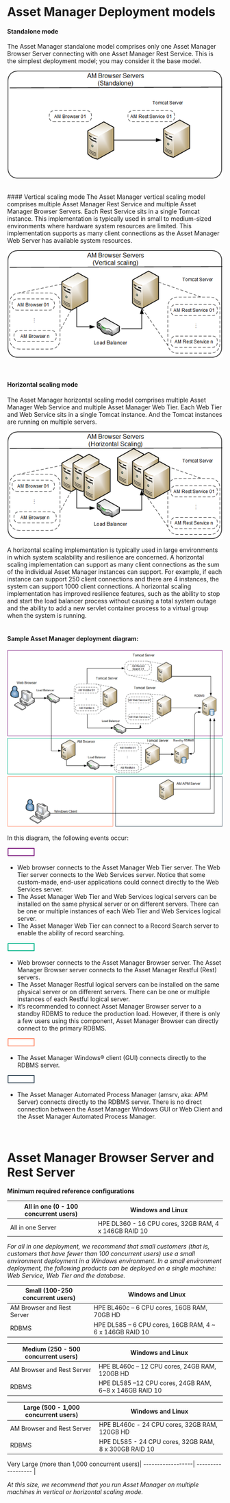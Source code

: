 # Asset Manager Deployment models


#### Standalone mode

The Asset Manager standalone model comprises only one Asset Manager Browser Server connecting with one Asset Manager Rest Service. This is the simplest deployment model; you may consider it the base model.

![Standalone](../img/sizing/AMB_1.1_Standalone.png)

<br/>
#### Vertical scaling mode
The Asset Manager vertical scaling model comprises multiple Asset Manager Rest Service and multiple Asset Manager Browser Servers. Each Rest Service sits in a single Tomcat instance. This implementation is typically used in small to medium-sized environments where hardware system resources are limited. This implementation supports as many client connections as the Asset Manager Web Server has available system resources.

![Vertical](../img/sizing/AMB_1.1_Vertical.png)

<br/>


#### Horizontal scaling mode
The Asset Manager horizontal scaling model comprises multiple Asset Manager Web Service and multiple Asset Manager Web Tier. Each Web Tier and Web Service sits in a single Tomcat instance. And the Tomcat instances are running on multiple servers.  

![Horizontal](../img/sizing/AMB_1.1_Horizontal.png)

A horizontal scaling implementation is typically used in large environments in which system scalability and resilience are concerned. A horizontal scaling implementation can support as many client connections as the sum of the individual Asset Manager instances can support. For example, if each instance can support 250 client connections and there are 4 instances, the system can support 1000 client connections. A horizontal scaling implementation has improved resilience features, such as the ability to stop and start the load balancer process without causing a total system outage and the ability to add a new servlet container process to a virtual group when the system is running.
<br/>
<br/>
#### Sample Asset Manager deployment diagram:


![All_in_one](../img/sizing/AM_9.6.0_AIO_cl4.png)

In this diagram, the following events occur: 

![purple](../img/sizing/purple_rect.png)

* Web browser connects to the Asset Manager Web Tier server. The Web Tier server connects to the Web Services server. Notice that some custom-made, end-user applications could connect directly to the Web Services server. 
* The Asset Manager Web Tier and Web Services logical servers can be installed on the same physical server or on different servers. There can be one or multiple instances of each Web Tier and Web Services logical server. 
* The Asset Manager Web Tier can connect to a Record Search server to enable the ability of record searching.


![green](../img/sizing/green_rect.png)

* Web browser connects to the Asset Manager Browser server. The Asset Manager Browser server connects to the Asset Manager Restful (Rest) servers.
* The Asset Manager Restful logical servers can be installed on the same physical server or on different servers. There can be one or multiple instances of each Restful logical server. 
* It’s recommended to connect Asset Manager Browser server to a standby RDBMS to reduce the production load. However, if there is only a few users using this component, Asset Manager Browser can directly connect to the primary RDBMS.


![orange](../img/sizing/orange_rect.png)

* The Asset Manager Windows® client (GUI) connects directly to the RDBMS server. 

![dark_green](../img/sizing/dark_green_rect.png)

* The Asset Manager Automated Process Manager (amsrv, aka: APM Server) connects directly to the RDBMS server. There is no direct connection between the Asset Manager Windows GUI or Web Client and the Asset Manager Automated Process Manager.

<br/>

# Asset Manager Browser Server and Rest Server 
**Minimum required reference configurations**




All in one (0 - 100 concurrent users) | Windows and Linux
------------------| ------------------ 
All in one Server | HPE DL360 - 16 CPU cores, 32GB RAM, 4 x 146GB RAID 10 

*For all in one deployment, we recommend that small customers (that is, customers that have fewer than 100 concurrent users) use a small environment deployment in a Windows environment. In a small environment deployment, the following products can be deployed on a single machine: Web Service, Web Tier and the database.*

Small (100-250 concurrent users) | Windows and Linux
------------------| ------------------ 
AM Browser and Rest Server | HPE BL460c – 6 CPU cores, 16GB RAM, 70GB HD
RDBMS | HPE DL585 – 6 CPU cores, 16GB RAM, 4 ~ 6 x 146GB RAID 10

 Medium (250 - 500 concurrent users) | Windows and Linux
------------------| ------------------ 
AM Browser and Rest Server  | HPE BL460c – 12 CPU cores, 24GB RAM, 120GB HD 
RDBMS | HPE DL585 –12 CPU cores, 24GB RAM, 6~8 x 146GB RAID 10 


Large (500 - 1,000 concurrent users) | Windows and Linux
------------------| ------------------ 
AM Browser and Rest Server | HPE BL460c - 24 CPU cores, 32GB RAM, 120GB HD
RDBMS | HPE DL585 - 24 CPU cores, 32GB RAM, 8 x 300GB RAID 10

Very Large (more than 1,000 concurrent users)| 
------------------| ------------------ 
|

*At this size, we recommend that you run Asset Manager on multiple machines in vertical or horizontal scaling mode.*